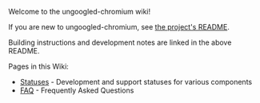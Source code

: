 Welcome to the ungoogled-chromium wiki!

If you are new to ungoogled-chromium, see [the project's README](https://github.com/Eloston/ungoogled-chromium/blob/master/README.md).

Building instructions and development notes are linked in the above README.

Pages in this Wiki:

* [Statuses](statuses) - Development and support statuses for various components
* [FAQ](faq) - Frequently Asked Questions
